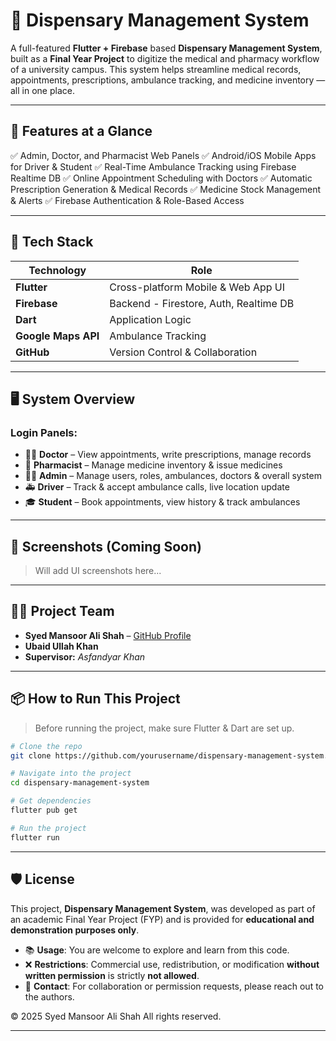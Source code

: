 # 🏥 Dispensary Management System

A full-featured **Flutter + Firebase** based **Dispensary Management System**, built as a **Final Year Project** to digitize the medical and pharmacy workflow of a university campus. This system helps streamline medical records, appointments, prescriptions, ambulance tracking, and medicine inventory — all in one place.

---

## 🚀 Features at a Glance

✅ Admin, Doctor, and Pharmacist Web Panels
✅ Android/iOS Mobile Apps for Driver & Student
✅ Real-Time Ambulance Tracking using Firebase Realtime DB
✅ Online Appointment Scheduling with Doctors
✅ Automatic Prescription Generation & Medical Records
✅ Medicine Stock Management & Alerts
✅ Firebase Authentication & Role-Based Access

---

## 🧪 Tech Stack

| Technology          | Role                                   |
| ------------------- | -------------------------------------- |
| **Flutter**         | Cross-platform Mobile & Web App UI     |
| **Firebase**        | Backend - Firestore, Auth, Realtime DB |
| **Dart**            | Application Logic                      |
| **Google Maps API** | Ambulance Tracking                     |
| **GitHub**          | Version Control & Collaboration        |

---

## 🖥️ System Overview

### Login Panels:

* 👨‍⚕️ **Doctor** – View appointments, write prescriptions, manage records
* 🧪 **Pharmacist** – Manage medicine inventory & issue medicines
* 🧑‍💼 **Admin** – Manage users, roles, ambulances, doctors & overall system
* 🚑 **Driver** – Track & accept ambulance calls, live location update
* 🎓 **Student** – Book appointments, view history & track ambulances

---

## 📸 Screenshots (Coming Soon)

> Will add UI screenshots here...

---

## 👨‍💼 Project Team

* **Syed Mansoor Ali Shah** – [GitHub Profile](https://github.com/syedmansooralishah)
* **Ubaid Ullah Khan**
* **Supervisor:** *Asfandyar Khan*

---

## 📦 How to Run This Project

> Before running the project, make sure Flutter & Dart are set up.

```bash
# Clone the repo
git clone https://github.com/yourusername/dispensary-management-system.git

# Navigate into the project
cd dispensary-management-system

# Get dependencies
flutter pub get

# Run the project
flutter run
```

---

## 🛡 License

This project, **Dispensary Management System**, was developed as part of an academic Final Year Project (FYP) and is provided for **educational and demonstration purposes only**.

* 📚 **Usage**: You are welcome to explore and learn from this code.
* ❌ **Restrictions**: Commercial use, redistribution, or modification **without written permission** is strictly **not allowed**.
* 🤝 **Contact**: For collaboration or permission requests, please reach out to the authors.

© 2025 Syed Mansoor Ali Shah All rights reserved.

---
